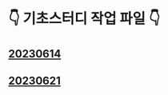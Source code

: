 # 👇 기초스터디 작업 파일 👇

## [20230614](https://github.com/jangyeohoon/BasicStudy/tree/main/basicStudy0614)

## [20230621](https://github.com/jangyeohoon/BasicStudy/tree/main/checkQuiz)
